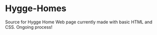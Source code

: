 # Hygge-Homes
Source for Hygge Home Web page
currently made with basic HTML and CSS.
Ongoing process!
